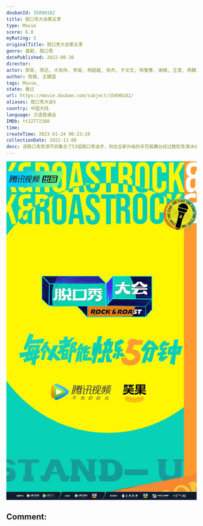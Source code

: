 ```yaml
---
doubanId: 35890182
title: 脱口秀大会第五季
type: Movie
score: 6.0
myRating: 5
originalTitle: 脱口秀大会第五季
genre: 喜剧, 脱口秀
datePublished: 2022-08-30
director: 
actor: 那英, 周迅, 大张伟, 李诞, 杨超越, 张杰, 于文文, 陈鲁豫, 谢楠, 王濛, 杨魏玲花, 曾毅, 何同学, 刘震云, 汪苏泷, 苏醒, 郑钧, 宋佳, 鹿晗, 王勉, 王建国, 程璐, 呼兰, 杨笠, 王思文, 庞博, 何广智, 徐志胜, 鸟鸟, 毛豆, 童漠男, 邱瑞, 杨蒙恩, 胡豆豆, 梁海源, 颜怡, 颜悦, 孟川, 杨波, 小北, 赵晓卉, 小鹿, 璎宁, 杨磊, 三弟, 大木, 晃晃, 拉宏, 邓男子, 熊二, 植物油, 南瓜, 小黑, 秀芹, 张骏, 黑灯, 步惊云, 王梓晗, 曹鹏, 蛋卷, 王傲, 刘洪伟, 郭展豪, 航哥, 黄大妈, 李昊石, 江梓浩, 金金, Kid, 毛冬, 诺拉, 唐香玉, 王十七, 伟大爷, 吴星辰, 小佳, 小块, 小四爷, 张战营
author: 程璐, 王建国
tags: Movie, 
state: 看过
url: https://movie.douban.com/subject/35890182/
aliases: 脱口秀大会5
country: 中国大陆
language: 汉语普通话
IMDb: tt22772388
time: 
createTime: 2023-01-24 00:23:10
collectionDate: 2022-11-06
desc: 该脱口秀竞演节目集合了53组脱口秀选手，将在全新升级的天花板舞台经过数轮竞演决出本季的脱口秀大王，向观众传递“每个人都能快乐5分钟”的节目理念。
---
```


![image](assets/p2879037403.jpg)

Comment: 
---

